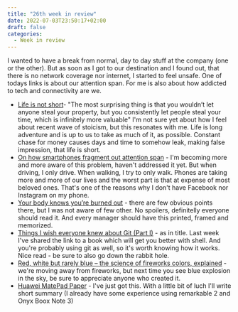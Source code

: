 ```yaml
---
title: "26th week in review"
date: 2022-07-03T23:50:17+02:00
draft: false
categories:
  - Week in review
---
```


I wanted to have a break from normal, day to day stuff at the company (one or the other). But as soon as I got to our destination and I found out, that there is no network coverage nor internet, I started to feel unsafe. One of todays links is about our attention span. For me is also about how addicted to tech and connectivity are we.

- [Life is not short](https://dkb.show/post/life-is-not-short "{rel='nofollow' target='_blank'}")- "The most surprising thing is that you wouldn’t let anyone steal your property, but you consistently let people steal your time, which is infinitely more valuable" I'm not sure yet about how I feel about recent wave of stoicism, but this resonates with me. Life is long adventure and is up to us to take as much of it, as possible. Constant chase for money causes days and time to somehow leak, making false impression, that life is short.
- [On how smartphones fragment out attention span](https://idratherbewriting.com/blog/awakening-moment-to-how-smartphones-fragment-our-attention/ "{rel='nofollow' target='_blank'}") - I'm becoming more and more aware of this problem, haven't addressed it yet. But when driving, I only drive. When walking, I try to only walk. Phones are taking more and more of our lives and the worst part is that at expense of most beloved ones. That's one of the reasons why I don't have Facebook nor Instagram on my phone.
- [Your body knows you’re burned out](https://www.nytimes.com/2022/02/15/well/live/burnout-work-stress.html "{rel='nofollow' target='_blank'}") - there are few obvious points there, but I was not aware of few other. No spoilers, definitelly everyone should read it. And every manager should have this printed, framed and memorized.
- [Things I wish everyone knew about Git (Part I)](https://blog.plover.com/prog/git/tips.html "{rel='nofollow' target='_blank'}") - as in title. Last week I've shared the link to a book which will get you better with shell. And you're probably using git as well, so it's worth knowing how it works. Nice read - be sure to also go down the rabbit hole.
- [Red, white but rarely blue – the science of fireworks colors, explained](https://theconversation.com/red-white-but-rarely-blue-the-science-of-fireworks-colors-explained-119284 "{rel='nofollow' target='_blank'}") - we're moving away from fireworks, but next time you see blue explosion in the sky, be sure to appreciate anyone who created it.
- [Huawei MatePad Paper](https://consumer.huawei.com/en/tablets/matepad-paper/ "{rel='nofollow' target='_blank'}") - I've just got this. With a little bit of luch I'll write short summary (I already have some experience using remarkable 2 and Onyx Boox Note 3)
